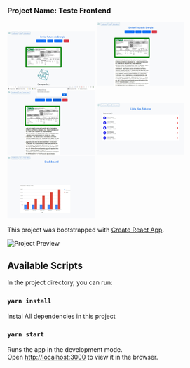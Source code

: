 ### Project Name: Teste Frontend

<img src="front1.jpg" alt="drawing" width="200"/>
<img src="front2.jpg" alt="drawing" width="200"/>
<img src="front3.jpg" alt="drawing" width="200"/>
<img src="front4.jpg" alt="drawing" width="200"/>
<img src="front5.jpg" alt="drawing" width="200"/>





This project was bootstrapped with [Create React App](https://github.com/facebook/create-react-app).

![Project Preview](./src/imtext.png)

## Available Scripts

In the project directory, you can run:

### `yarn install`

Instal All dependencies in this project

### `yarn start`

Runs the app in the development mode.<br />
Open [http://localhost:3000](http://localhost:3000) to view it in the browser.

